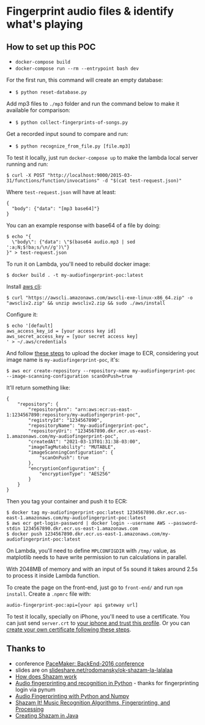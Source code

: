 # Fingerprint audio files & identify what's playing

## How to set up this POC

* `docker-compose build`
* `docker-compose run --rm --entrypoint bash dev`

For the first run, this command will create an empty database:
* `$ python reset-database.py`

Add mp3 files to `./mp3` folder and run the command below to make it available for comparison:
* `$ python collect-fingerprints-of-songs.py`

Get a recorded input sound to compare and run:
* `$ python recognize_from_file.py [file.mp3]`

To test it locally, just run `docker-compose up` to make the lambda local server running and run:

```
$ curl -X POST "http://localhost:9000/2015-03-31/functions/function/invocations" -d "$(cat test-request.json)"
```

Where `test-request.json` will have at least:

```
{
  "body": {"data": "[mp3 base64]"}
}
```

You can an example response with base64 of a file by doing:

```
$ echo "{
  \"body\": {"data": \"$(base64 audio.mp3 | sed ':a;N;$!ba;s/\n//g')\"}
}" > test-request.json
```

To run it on Lambda, you'll need to rebuild docker image:

```
$ docker build . -t my-audiofingerprint-poc:latest
```

Install [aws cli](https://docs.aws.amazon.com/cli/latest/userguide/cli-chap-welcome.html):

```
$ curl "https://awscli.amazonaws.com/awscli-exe-linux-x86_64.zip" -o "awscliv2.zip" && unzip awscliv2.zip && sudo ./aws/install
```

Configure it:

```
$ echo '[default]
aws_access_key_id = [your access key id]
aws_secret_access_key = [your secret access key]
' > ~/.aws/credentials
```

And follow [these steps](https://aws.amazon.com/fr/blogs/aws/new-for-aws-lambda-container-image-support/) to upload the docker image to ECR, considering yout image name is `my-audiofingerprint-poc`, it's:

```
$ aws ecr create-repository --repository-name my-audiofingerprint-poc --image-scanning-configuration scanOnPush=true
```

It'll return something like:

```
{
    "repository": {
        "repositoryArn": "arn:aws:ecr:us-east-1:1234567890:repository/my-audiofingerprint-poc",
        "registryId": "1234567890",
        "repositoryName": "my-audiofingerprint-poc",
        "repositoryUri": "1234567890.dkr.ecr.us-east-1.amazonaws.com/my-audiofingerprint-poc",
        "createdAt": "2021-03-13T01:31:38-03:00",
        "imageTagMutability": "MUTABLE",
        "imageScanningConfiguration": {
            "scanOnPush": true
        },
        "encryptionConfiguration": {
            "encryptionType": "AES256"
        }
    }
}
```

Then you tag your container and push it to ECR:

```
$ docker tag my-audiofingerprint-poc:latest 1234567890.dkr.ecr.us-east-1.amazonaws.com/my-audiofingerprint-poc:latest
$ aws ecr get-login-password | docker login --username AWS --password-stdin 1234567890.dkr.ecr.us-east-1.amazonaws.com
$ docker push 1234567890.dkr.ecr.us-east-1.amazonaws.com/my-audiofingerprint-poc:latest
```

On Lambda, you'll need to define `MPLCONFIGDIR` with `/tmp/` value, as matplotlib needs to have write permission to run calculations in parallel.

With 2048MB of memory and with an input of 5s sound it takes around 2.5s to process it inside Lambda function.

To create the page on the front-end, just go to `front-end/` and run `npm install`. Create a `.npmrc` file with:

```
audio-fingerprint-poc:api=[your api gateway url]
```

To test it locally, specially on iPhone, you'll need to use a certificate. You can just send `server.crt` to [your iphone and trust this profile](https://blog.httpwatch.com/2013/12/12/five-tips-for-using-self-signed-ssl-certificates-with-ios/). Or you can [create your own certificate following these steps](https://blog.httpwatch.com/2013/12/12/five-tips-for-using-self-signed-ssl-certificates-with-ios/).

## Thanks to
- conference [PaceMaker: BackEnd-2016 conference](http://www.pacemaker.in.ua/BackEnd-2016/about)
- slides are on [slideshare.net/rodomansky/ok-shazam-la-lalalaa](http://www.slideshare.net/rodomansky/ok-shazam-la-lalalaa)
- [How does Shazam work](http://coding-geek.com/how-shazam-works/)
- [Audio fingerprinting and recognition in Python](https://github.com/worldveil/dejavu) - thanks for fingerprinting login via pynum
- [Audio Fingerprinting with Python and Numpy](http://willdrevo.com/fingerprinting-and-audio-recognition-with-python/)
- [Shazam It! Music Recognition Algorithms, Fingerprinting, and Processing](https://www.toptal.com/algorithms/shazam-it-music-processing-fingerprinting-and-recognition)
- [Creating Shazam in Java](http://royvanrijn.com/blog/2010/06/creating-shazam-in-java/)

